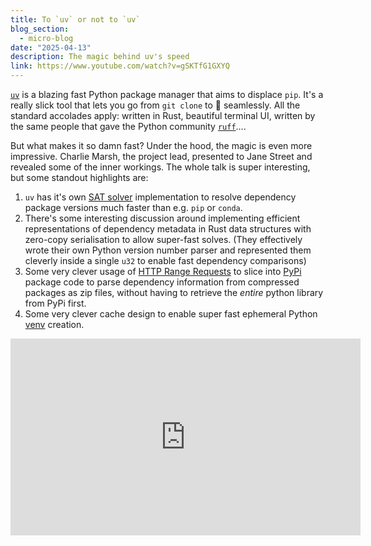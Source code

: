 ```yaml
---
title: To `uv` or not to `uv`
blog_section:
  - micro-blog
date: "2025-04-13"
description: The magic behind uv's speed
link: https://www.youtube.com/watch?v=gSKTfG1GXYQ
---
```


[`uv`](https://github.com/astral-sh/uv) is a blazing fast Python package manager that aims to displace `pip`. It's a really slick tool that lets you go from `git clone` to 🚀 seamlessly. All the standard accolades apply: written in Rust, beautiful terminal UI, written by the same people that gave the Python community [`ruff`](https://github.com/astral-sh/ruff)....

But what makes it so damn fast? Under the hood, the magic is even more impressive. Charlie Marsh, the project lead, presented to Jane Street and revealed some of the inner workings. The whole talk is super interesting, but some standout highlights are:

1. `uv` has it's own [SAT solver](https://en.wikipedia.org/wiki/SAT_solver) implementation to resolve dependency package versions much faster than e.g. `pip` or `conda`.
2. There's some interesting discussion around implementing efficient representations of dependency metadata in Rust data structures with zero-copy serialisation to allow super-fast solves. (They effectively wrote their own Python version number parser and represented them cleverly inside a single `u32` to enable fast dependency comparisons)
3. Some very clever usage of [HTTP Range Requests](https://developer.mozilla.org/en-US/docs/Web/HTTP/Guides/Range_requests) to slice into [PyPi](https://pypi.org) package code to parse dependency information from compressed packages as zip files, without having to retrieve the _entire_ python library from PyPi first.
4. Some very clever cache design to enable super fast ephemeral Python [venv](https://docs.python.org/3/library/venv.html) creation.

<iframe
    width="560"
    height="315"
    src="https://www.youtube.com/embed/gSKTfG1GXYQ?si=1d7T1zEokffr4G-O"
    title="YouTube video player"
    frameborder="0"
    allow="accelerometer; autoplay; clipboard-write; encrypted-media; gyroscope; picture-in-picture; web-share"
    referrerpolicy="strict-origin-when-cross-origin"
    allowfullscreen
></iframe>
